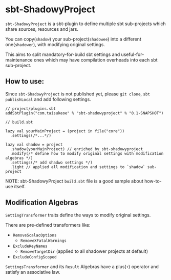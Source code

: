 # sbt-ShadowyProject

`sbt-ShadowyProject` is a sbt-plugin to define multiple sbt sub-projects which share sources, resources and jars. 

You can copy(`shadow`) your sub-project(`shadowee`) into a different one(`shadower`), with modifying original settings.

This aims to split mandatory-for-build sbt settings and useful-for-maintenance ones which may have compilation overheads into each sbt sub-project.

## How to use:

Since `sbt-ShadowyProject` is not published yet, please `git clone`, `sbt publishLocal` and add following settings. 

```
// project/plugins.sbt
addSbtPlugin("com.taisukeoe" % "sbt-shadowyproject" % "0.1-SNAPSHOT")
```

```
// build.sbt

lazy val yourMainProject = (project in file("core"))
  .settings(/*...*/)

lazy val shadow = project
  .shadow(yourMainProject) // enriched by sbt-shadowyproject
  .modify(/* define how to modify original settings with modification algebras */)
  .settings(/* add shadwo settings */)
  .light // applied all modification and settings to `shadow` sub-project
```

NOTE: sbt-ShadowyProject `build.sbt` file is a good sample about how-to-use itself.  

## Modification Algebras

`SettingTransformer` traits define the ways to modify original settings.

There are pre-defined transformers like:

- `RemoveScalacOptions`
  - `RemoveXFatalWarnings`
- `ExcludeKeyNames`
  - `RemoveTargetDir` (applied to all shadower projects at default)
- `ExcludeConfigScoped`
  
`SettingsTransformer` and its `Result` Algebras have a plus(`+`) operator and satisfy an associative law.
